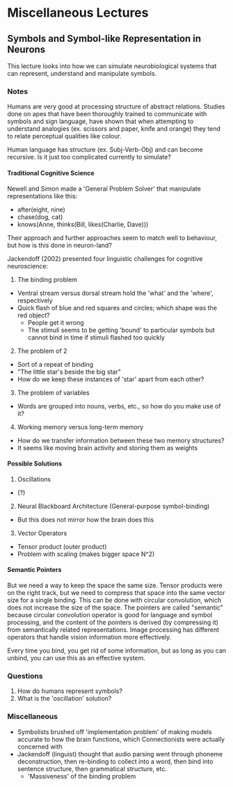 # Miscellaneous Lectures
## Symbols and Symbol-like Representation in Neurons

This lecture looks into how we can simulate neurobiological systems that can represent, understand and manipulate symbols.

### Notes

Humans are very good at processing structure of abstract relations. Studies done on apes that have been thoroughly trained to communicate with symbols and sign language, have shown that when attempting to understand analogies (ex. scissors and paper, knife and orange) they tend to relate perceptual qualities like colour.

Human language has structure (ex. Subj-Verb-Obj) and can become recursive. Is it just too complicated currently to simulate?

#### Traditional Cognitive Science

Newell and Simon made a 'General Problem Solver' that manipulate representations like this:
  * after(eight, nine)
  * chase(dog, cat)
  * knows(Anne, thinks(Bill, likes(Charlie, Dave)))

Their approach and further approaches seem to match well to behaviour, but how is this done in neuron-land?

Jackendoff (2002) presented four linguistic challenges for cognitive neuroscience:
1. The binding problem
  * Ventral stream versus dorsal stream hold the 'what' and the 'where', respectively
  * Quick flash of blue and red squares and circles; which shape was the red object?
    * People get it wrong
    * The stimuli seems to be getting 'bound' to particular symbols but cannot bind in time if stimuli flashed too quickly
2. The problem of 2
  * Sort of a repeat of binding
  * "The little star's beside the big star"
  * How do we keep these instances of 'star' apart from each other?
3. The problem of variables
  * Words are grouped into nouns, verbs, etc., so how do you make use of it?
4. Working memory versus long-term memory
  * How do we transfer information between these two memory structures?
  * It seems like moving brain activity and storing them as weights

#### Possible Solutions

1. Oscillations
  * (?)
2. Neural Blackboard Architecture (General-purpose symbol-binding)
  * But this does not mirror how the brain does this
3. Vector Operators
  * Tensor product (outer product)
  * Problem with scaling (makes bigger space N^2)

#### Semantic Pointers

But we need a way to keep the space the same size. Tensor products were on the right track, but we need to compress that space into the same vector size for a single binding. This can be done with circular convolution, which does not increase the size of the space. The pointers are called "semantic" because circular convolution operator is good for language and symbol processing, and the content of the pointers is derived (by compressing it) from semantically related representations. Image processing has different operators that handle vision information more effectively.

Every time you bind, you get rid of some information, but as long as you can unbind, you can use this as an effective system.

### Questions

1. How do humans represent symbols?
2. What is the 'oscillation' solution?

### Miscellaneous

* Symbolists brushed off 'implementation problem' of making models accurate to how the brain functions, which Connectionists were actually concerned with
* Jackendoff (linguist) thought that audio parsing went through phoneme deconstruction, then re-binding to collect into a word, then bind into sentence structure, then grammatical structure, etc.
  * 'Massiveness' of the binding problem
